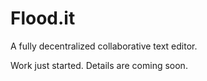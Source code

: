 # Flood.it

A fully decentralized collaborative text editor.

Work just started. Details are coming soon.
